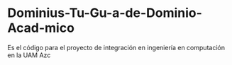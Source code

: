 # Dominius-Tu-Gu-a-de-Dominio-Acad-mico
Es el código para el proyecto de integración en ingeniería en computación en la UAM Azc
